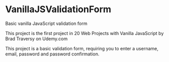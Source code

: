 # VanillaJSValidationForm
Basic vanilla JavaScript validation form

This project is the first project in 20 Web Projects with Vanilla JavaScript by Brad Traversy on Udemy.com

This project is a basic validation form, requiring you to enter a username, email, password and password confirmation.
